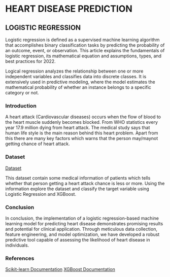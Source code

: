 # HEART DISEASE PREDICTION

## LOGISTIC REGRESSION

Logistic regression is defined as a supervised machine learning algorithm that accomplishes binary classification tasks by predicting the probability of an outcome, event, or observation. This article explains the fundamentals of logistic regression, its mathematical equation and assumptions, types, and best practices for 2022.


Logical regression analyzes the relationship between one or more independent variables and classifies data into discrete classes. It is extensively used in predictive modeling, where the model estimates the mathematical probability of whether an instance belongs to a specific category or not.

### Introduction

A heart attack (Cardiovascular diseases) occurs when the flow of blood to the heart muscle suddenly becomes blocked. From WHO statistics every year 17.9 million dying from heart attack. The medical study says that human life style is the main reason behind this heart problem. Apart from this there are many key factors which warns that the person may/maynot getting chance of heart attack.

### Dataset
[Dataset](https://www.kaggle.com/datasets/dileep070/heart-disease-prediction-using-logistic-regression)

This dataset contain some medical information of patients which tells whether that person getting a heart attack chance is less or more. Using the information explore the dataset and classify the target variable using Logistic Regression and XGBoost.

### Conclusion

In conclusion, the implementation of a logistic regression-based machine learning model for predicting heart disease demonstrates promising results and potential for clinical application. Through meticulous data collection, feature engineering, and model optimization, we have developed a robust predictive tool capable of assessing the likelihood of heart disease in individuals.

### References
[Scikit-learn Documentation](https://scikit-learn.org/0.21/documentation.html)
[XGBoost Documentation](https://xgboost.readthedocs.io/en/stable/#xgboost-documentation)
